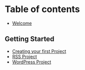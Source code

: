 # Table of contents

* [Welcome](README.md)

## Getting Started

* [Creating your first Project](getting-started/getting-started.md)
* [RSS Project](getting-started/rss-project.md)
* [WordPress Project](getting-started/untitled-1.md)

